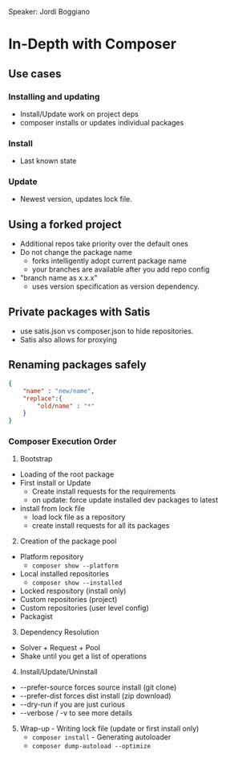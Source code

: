 Speaker: Jordi Boggiano

# In-Depth with Composer

## Use cases

### Installing and updating
- Install/Update work on project deps
- composer installs or updates individual packages

### Install
- Last known state

### Update
- Newest version, updates lock file.

## Using a forked project
- Additional repos take priority over the default ones
- Do not change the package name
  - forks intelligently adopt current package name
  - your branches are available after you add repo config
- "branch name as x.x.x"
  - uses version specification as version dependency.

## Private packages with Satis
- use satis.json vs composer.json to hide repositories.
- Satis also allows for proxying

## Renaming packages safely
``` json
{
	"name" : "new/name",
	"replace":{
		"old/name" : "*"
	}
}
```

### Composer Execution Order

1. Bootstrap
  - Loading of the root package
  - First install or Update
    - Create install requests for the requirements
    - on update: force update installed dev packages to latest
  - install from lock file
    - load lock file as a repository
    - create install requests for all its packages
2. Creation of the package pool
  - Platform repository
    - `composer show --platform`
  - Local installed repositories
    - `composer show --installed`
  - Locked respository (install only)
  - Custom repositories (project)
  - Custom repositories (user level config)
  - Packagist
3. Dependency Resolution
  - Solver + Request + Pool
  - Shake until you get a list of operations
4. Install/Update/Uninstall
  - --prefer-source forces source install (git clone)
  - --prefer-dist forces dist install (zip download)
  - --dry-run if you are just curious
  - --verbose / -v to see more details
  5. Wrap-up
    - Writing lock file (update or first install only)
      - `composer install`
    - Generating autoloader
      - `composer dump-autoload --optimize`